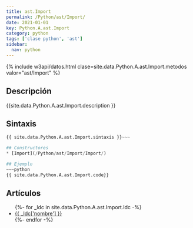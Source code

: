 ```yaml
---
title: ast.Import
permalink: /Python/ast/Import/
date: 2021-01-01
key: Python.A.ast.Import
category: python
tags: ['clase python', 'ast']
sidebar: 
  nav: python
---
```


{% include w3api/datos.html clase=site.data.Python.A.ast.Import.metodos valor="ast/Import" %}

## Descripción
{{site.data.Python.A.ast.Import.description }}

## Sintaxis
~~~python
{{ site.data.Python.A.ast.Import.sintaxis }}~~~

## Constructores
* [Import](/Python/ast/Import/Import/)

## Ejemplo
~~~python
{{ site.data.Python.A.ast.Import.code}}
~~~

## Artículos
<ul>
{%- for _ldc in site.data.Python.A.ast.Import.ldc -%}
   <li>
       <a href="{{_ldc['url'] }}">{{ _ldc['nombre'] }}</a>
   </li>
{%- endfor -%}
</ul>
